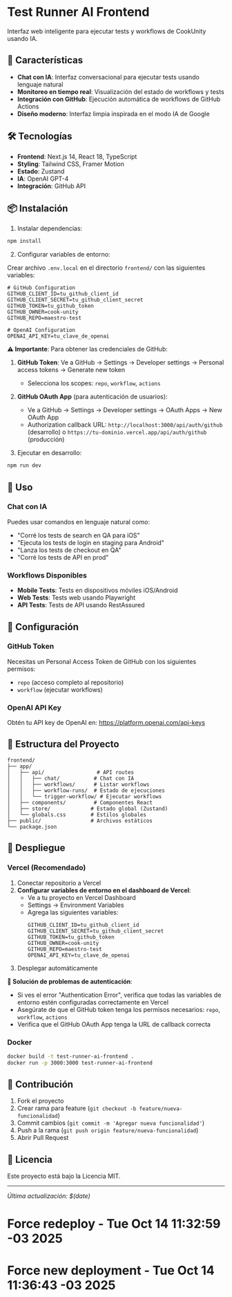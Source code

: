 # Test Runner AI Frontend

Interfaz web inteligente para ejecutar tests y workflows de CookUnity usando IA.

<!-- Test deployment -->

## 🚀 Características

- **Chat con IA**: Interfaz conversacional para ejecutar tests usando lenguaje natural
- **Monitoreo en tiempo real**: Visualización del estado de workflows y tests
- **Integración con GitHub**: Ejecución automática de workflows de GitHub Actions
- **Diseño moderno**: Interfaz limpia inspirada en el modo IA de Google

## 🛠️ Tecnologías

- **Frontend**: Next.js 14, React 18, TypeScript
- **Styling**: Tailwind CSS, Framer Motion
- **Estado**: Zustand
- **IA**: OpenAI GPT-4
- **Integración**: GitHub API

## 📦 Instalación

1. Instalar dependencias:
```bash
npm install
```

2. Configurar variables de entorno:

Crear archivo `.env.local` en el directorio `frontend/` con las siguientes variables:

```env
# GitHub Configuration
GITHUB_CLIENT_ID=tu_github_client_id
GITHUB_CLIENT_SECRET=tu_github_client_secret
GITHUB_TOKEN=tu_github_token
GITHUB_OWNER=cook-unity
GITHUB_REPO=maestro-test

# OpenAI Configuration
OPENAI_API_KEY=tu_clave_de_openai
```

**⚠️ Importante**: Para obtener las credenciales de GitHub:

1. **GitHub Token**: Ve a GitHub → Settings → Developer settings → Personal access tokens → Generate new token
   - Selecciona los scopes: `repo`, `workflow`, `actions`
   
2. **GitHub OAuth App** (para autenticación de usuarios):
   - Ve a GitHub → Settings → Developer settings → OAuth Apps → New OAuth App
   - Authorization callback URL: `http://localhost:3000/api/auth/github` (desarrollo) o `https://tu-dominio.vercel.app/api/auth/github` (producción)

3. Ejecutar en desarrollo:
```bash
npm run dev
```

## 🎯 Uso

### Chat con IA

Puedes usar comandos en lenguaje natural como:

- "Corré los tests de search en QA para iOS"
- "Ejecuta los tests de login en staging para Android"
- "Lanza los tests de checkout en QA"
- "Corré los tests de API en prod"

### Workflows Disponibles

- **Mobile Tests**: Tests en dispositivos móviles iOS/Android
- **Web Tests**: Tests web usando Playwright
- **API Tests**: Tests de API usando RestAssured

## 🔧 Configuración

### GitHub Token

Necesitas un Personal Access Token de GitHub con los siguientes permisos:
- `repo` (acceso completo al repositorio)
- `workflow` (ejecutar workflows)

### OpenAI API Key

Obtén tu API key de OpenAI en: https://platform.openai.com/api-keys

## 📁 Estructura del Proyecto

```
frontend/
├── app/
│   ├── api/                 # API routes
│   │   ├── chat/           # Chat con IA
│   │   ├── workflows/      # Listar workflows
│   │   ├── workflow-runs/  # Estado de ejecuciones
│   │   └── trigger-workflow/ # Ejecutar workflows
│   ├── components/         # Componentes React
│   ├── store/             # Estado global (Zustand)
│   └── globals.css        # Estilos globales
├── public/                # Archivos estáticos
└── package.json
```

## 🚀 Despliegue

### Vercel (Recomendado)

1. Conectar repositorio a Vercel
2. **Configurar variables de entorno en el dashboard de Vercel**:
   - Ve a tu proyecto en Vercel Dashboard
   - Settings → Environment Variables
   - Agrega las siguientes variables:
     ```
     GITHUB_CLIENT_ID=tu_github_client_id
     GITHUB_CLIENT_SECRET=tu_github_client_secret
     GITHUB_TOKEN=tu_github_token
     GITHUB_OWNER=cook-unity
     GITHUB_REPO=maestro-test
     OPENAI_API_KEY=tu_clave_de_openai
     ```
3. Desplegar automáticamente

**🔧 Solución de problemas de autenticación**:
- Si ves el error "Authentication Error", verifica que todas las variables de entorno estén configuradas correctamente en Vercel
- Asegúrate de que el GitHub token tenga los permisos necesarios: `repo`, `workflow`, `actions`
- Verifica que el GitHub OAuth App tenga la URL de callback correcta

### Docker

```bash
docker build -t test-runner-ai-frontend .
docker run -p 3000:3000 test-runner-ai-frontend
```

## 🤝 Contribución

1. Fork el proyecto
2. Crear rama para feature (`git checkout -b feature/nueva-funcionalidad`)
3. Commit cambios (`git commit -m 'Agregar nueva funcionalidad'`)
4. Push a la rama (`git push origin feature/nueva-funcionalidad`)
5. Abrir Pull Request

## 📄 Licencia

Este proyecto está bajo la Licencia MIT.

---
*Última actualización: $(date)*
# Force redeploy - Tue Oct 14 11:32:59 -03 2025
# Force new deployment - Tue Oct 14 11:36:43 -03 2025
